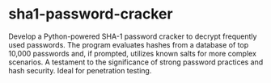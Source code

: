 # sha1-password-cracker
Develop a Python-powered SHA-1 password cracker to decrypt frequently used passwords. The program evaluates hashes from a database of top 10,000 passwords and, if prompted, utilizes known salts for more complex scenarios. A testament to the significance of strong password practices and hash security. Ideal for penetration testing.
